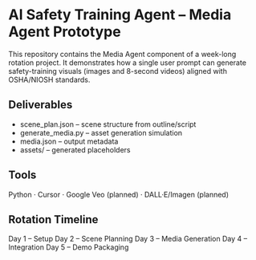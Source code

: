 # AI Safety Training Agent – Media Agent Prototype

This repository contains the Media Agent component of a week-long rotation project.
It demonstrates how a single user prompt can generate safety-training visuals
(images and 8-second videos) aligned with OSHA/NIOSH standards.

## Deliverables
- scene_plan.json – scene structure from outline/script
- generate_media.py – asset generation simulation
- media.json – output metadata
- assets/ – generated placeholders

## Tools
Python · Cursor · Google Veo (planned) · DALL·E/Imagen (planned)

## Rotation Timeline
Day 1 – Setup
Day 2 – Scene Planning
Day 3 – Media Generation
Day 4 – Integration
Day 5 – Demo Packaging
